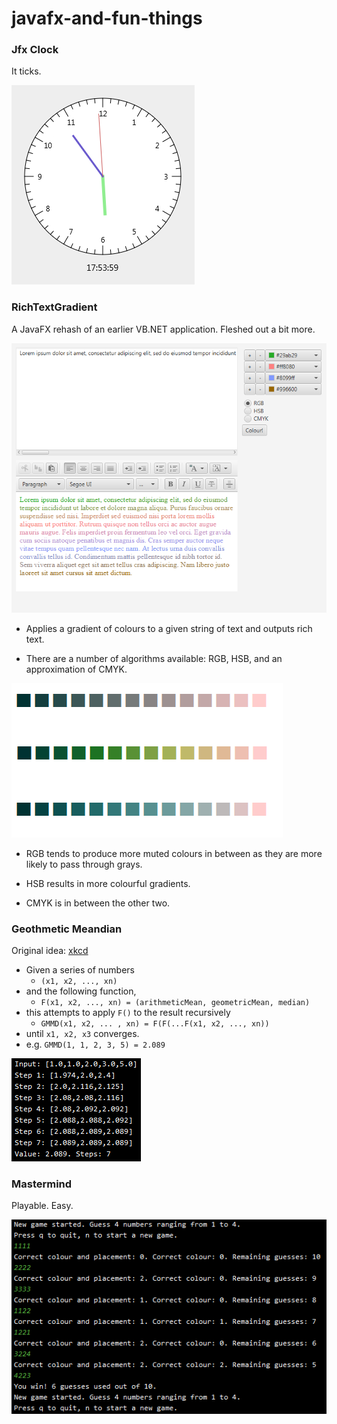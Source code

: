 # javafx-and-fun-things

### Jfx Clock
It ticks.

![JfxClock preview](https://github.com/uncleankiwi/javafx-and-fun-things/blob/master/previews/JfxClock.PNG)

### RichTextGradient
A JavaFX rehash of an earlier VB.NET application. Fleshed out a bit more.

![RichTextGradient preview](https://github.com/uncleankiwi/javafx-and-fun-things/blob/master/previews/RTG.PNG)

- Applies a gradient of colours to a given string of text and outputs rich text.

- There are a number of algorithms available: RGB, HSB, and an approximation of CMYK.

![RichTextGradient swatches comparison](https://github.com/uncleankiwi/javafx-and-fun-things/blob/master/previews/RTGswatches.png)

- RGB tends to produce more muted colours in between as they are more likely to pass through grays.

- HSB results in more colourful gradients.

- CMYK is in between the other two.

### Geothmetic Meandian
Original idea: [xkcd](https://xkcd.com/2435/)

- Given a series of numbers
    - `(x1, x2, ..., xn)`
- and the following function,
   - `F(x1, x2, ..., xn) = (arithmeticMean, geometricMean, median)`
- this attempts to apply `F()` to the result recursively
    - `GMMD(x1, x2, ... , xn) = F(F(...F(x1, x2, ..., xn))`
- until `x1, x2, x3` converges.
- e.g. `GMMD(1, 1, 2, 3, 5) = 2.089`

![GeothmeticMeandian preview](https://github.com/uncleankiwi/javafx-and-fun-things/blob/master/previews/geothmeticmeandian.PNG)

### Mastermind
Playable. Easy.

![Mastermind preview](https://github.com/uncleankiwi/javafx-and-fun-things/blob/master/previews/Mastermind.PNG)
